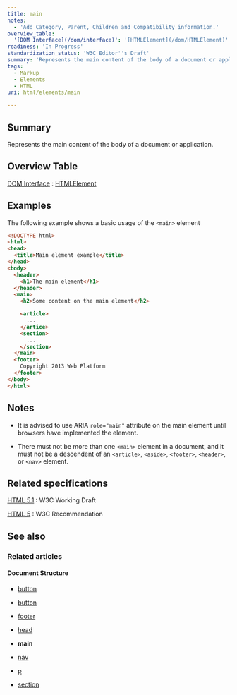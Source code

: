 ```yaml
---
title: main
notes:
  - 'Add Category, Parent, Children and Compatibility information.'
overview_table:
  '[DOM Interface](/dom/interface)': '[HTMLElement](/dom/HTMLElement)'
readiness: 'In Progress'
standardization_status: 'W3C Editor''s Draft'
summary: 'Represents the main content of the body of a document or application.'
tags:
  - Markup
  - Elements
  - HTML
uri: html/elements/main

---
```

## <span>Summary</span>

Represents the main content of the body of a document or application.

## <span>Overview Table</span>

[DOM Interface](/dom/interface)
:   [HTMLElement](/dom/HTMLElement)

## <span>Examples</span>

The following example shows a basic usage of the `<main>` element

``` html
<!DOCTYPE html>
<html>
<head>
  <title>Main element example</title>
</head>
<body>
  <header>
    <h1>The main element</h1>
  </header>
  <main>
    <h2>Some content on the main element</h2>

    <article>
      ...
    </artice>
    <section>
      ...
    </section>
  </main>
  <footer>
    Copyright 2013 Web Platform
  </footer>
</body>
</html>
```

## <span>Notes</span>

-   It is advised to use ARIA `role="main"` attribute on the main element until browsers have implemented the element.

-   There must not be more than one `<main>` element in a document, and it must not be a descendent of an `<article>`, `<aside>`, `<footer>`, `<header>`, or `<nav>` element.

## <span>Related specifications</span>

[HTML 5.1](http://www.w3.org/TR/html51/grouping-content.html#the-main-element)
:   W3C Working Draft

[HTML 5](http://www.w3.org/TR/html5/grouping-content.html#the-main-element)
:   W3C Recommendation

## <span>See also</span>

### <span>Related articles</span>

#### <span>Document Structure</span>

-   [button](/html/elements/button)

-   [button](/html/elements/button/ja)

-   [footer](/html/elements/footer)

-   [head](/html/elements/head)

-   **main**

-   [nav](/html/elements/nav)

-   [p](/html/elements/p)

-   [section](/html/elements/section)
